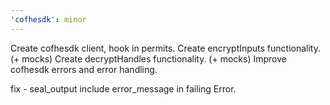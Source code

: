```yaml
---
'cofhesdk': minor
---
```


Create cofhesdk client, hook in permits.
Create encryptInputs functionality. (+ mocks)
Create decryptHandles functionality. (+ mocks)
Improve cofhesdk errors and error handling.

fix - seal_output include error_message in failing Error.
